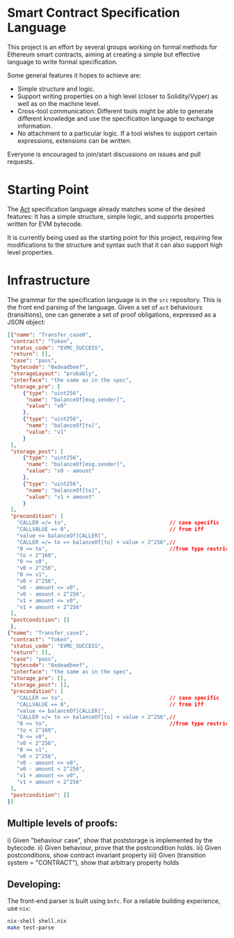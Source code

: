 Smart Contract Specification Language
=====================================

This project is an effort by several groups working on formal methods for Ethereum smart contracts, aiming at creating a simple but effective language to write formal specification.

Some general features it hopes to achieve are:
- Simple structure and logic.
- Support writing properties on a high level (closer to Solidity/Vyper) as well as on the machine level.
- Cross-tool communication: Different tools might be able to generate different knowledge and use the specification language to exchange information.
- No attachment to a particular logic. If a tool wishes to support certain expressions, extensions can be written.

Everyone is encouraged to join/start discussions on issues and pull requests.

Starting Point
==============

The [Act](https://github.com/dapphub/klab/blob/master/acts.md) specification language already matches some of the desired features: It has a simple structure, simple logic, and supports properties written for EVM bytecode.

It is currently being used as the starting point for this project, requiring few modifications to the structure and syntax such that it can also support high level properties.

Infrastructure
==============
The grammar for the specification language is in the `src` repository. This is the front end parsing of the language. Given a set of `act` behaviours (transitions), one can generate a set of proof obligations, expressed as a JSON object:
```json
[{"name": "Transfer_case0",
 "contract": "Token",
 "status_code": "EVMC_SUCCESS",
 "return": [],
 "case": "pass",
 "bytecode": "0xdeadbeef",
 "storageLayout": "probably",
 "interface": "the same as in the spec",
 "storage_pre": [
     {"type": "uint256",
      "name": "balanceOf[msg.sender]",
      "value": "v0"
     },
     {"type": "uint256",
      "name": "balanceOf[to]",
      "value": "v1"
     }
 ],
 "storage_post": [
     {"type": "uint256",
      "name": "balanceOf[msg.sender]",
      "value": "v0 - amount"
     },
     {"type": "uint256",
      "name": "balanceOf[to]",
      "value": "v1 + amount"
     }
 ],
 "precondition": [
   "CALLER =/= to",                                 // case specific
   "CALLVALUE == 0",                                // from iff
   "value <= balanceOf[CALLER]",
   "CALLER =/= to => balanceOf[to] + value < 2^256",//
   "0 <= to",                                       //from type restrictions
   "to < 2^160",
   "0 <= v0",
   "v0 < 2^256",
   "0 <= v1",
   "v0 < 2^256",
   "v0 - amount <= v0",
   "v0 - amount < 2^256",
   "v1 + amount <= v0",
   "v1 + amount < 2^256"
 ],
 "postcondition": []
 },
{"name": "Transfer_case1",
 "contract": "Token",
 "status_code": "EVMC_SUCCESS",
 "return": [],
 "case": "pass",
 "bytecode": "0xdeadbeef",
 "interface": "the same as in the spec",
 "storage_pre": [],
 "storage_post": [],
 "precondition": [
   "CALLER == to",                                  // case specific
   "CALLVALUE == 0",                                // from iff
   "value <= balanceOf[CALLER]",
   "CALLER =/= to => balanceOf[to] + value < 2^256",//
   "0 <= to",                                       //from type restrictions
   "to < 2^160",
   "0 <= v0",
   "v0 < 2^256",
   "0 <= v1",
   "v0 < 2^256",
   "v0 - amount <= v0",
   "v0 - amount < 2^256",
   "v1 + amount <= v0",
   "v1 + amount < 2^256"
 ],
 "postcondition": []
}]
```


Multiple levels of proofs:
--------------------------

i) Given "behaviour case", show that poststorage is implemented by the bytecode.
ii) Given behaviour, prove that the postcondition holds.
iii) Given postconditions, show contract invariant property
iiii) Given (transition system = "CONTRACT"), show that arbitrary property holds

Developing:
-----------

The front-end parser is built using `bnfc`. For a reliable building experience, use `nix`:
```sh
nix-shell shell.nix
make test-parse
```

